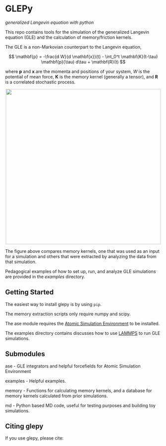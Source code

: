 GLEPy
=====

*generalized Langevin equation with python*

This repo contains tools for the simulation of the generalized Langevin equation (GLE) and the 
calculation of memory/friction kernels. 

The GLE is a non-Markovian counterpart to the Langevin equation,

$$ \mathbf{p} = -\frac{d W}{d \mathbf{x}}(t) - \int_0^t \mathbf{K}(t-\tau) \mathbf{p}(\tau) d\tau + \mathbf{R}(t) $$

where $\mathbf{p}$ and $\mathbf{x}$ are the momenta and positions of your system, $W$ is 
the potential of mean force, $\mathbf{K}$ is the memory kernel (generally a tensor), 
and $\mathbf{R}$ is a correlated stochastic process. 

<p align="center">
<img src="https://github.com/afarahva/glepy/examples/1D/memory.png" width="500">
</p>

The figure above compares memory kernels, one that was used as an input for a 
simulation and others that were extracted by analyzing the data from that simulation.

Pedagogical examples of how to set up, run, and analyze GLE simulations are provided in the 
*examples* directory.


Getting Started
---------------

The easiest way to install glepy is by using `pip`.

The memory extraction scripts only require numpy and scipy.

The ase module requires the [Atomic Simulation Environment](https://wiki.fysik.dtu.dk/ase/index.html)
to be installed.

The examples directory contains discusses how to use [LAMMPS](https://www.lammps.org/) to run GLE simulations.
 
Submodules
----------

ase - GLE integrators and helpful forcefields for Atomic Simulation Environment 

examples - Helpful examples.

memory - Functions for calculating memory kernels, and a database for memory kernels 
calculated from prior simulations. 

md - Python based MD code, useful for testing purposes and building toy simulations. 


Citing glepy
------------
If you use glepy, please cite: